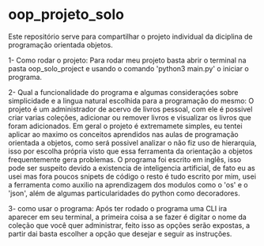 # oop_projeto_solo
Este repositório serve para compartilhar o projeto individual da diciplina de programação orientada objetos.

1- Como rodar o projeto:
Para rodar meu projeto basta abrir o terminal na pasta oop_solo_project e usando o comando 'python3 main.py' o iniciar o programa.

2- Qual a funcionalidade do programa e algumas consideraçóes sobre simplicidade e a lingua natural escolhida para a programação do mesmo:
O projeto é um administrador de acervo de livros pessoal, com ele é possivel criar varias coleções, adicionar ou remover livros e visualizar os livros que foram adicionados. Em geral o projeto é extremamete simples, eu tentei aplicar ao maximo os conceitos aprendidos nas aulas de programação orientada a objetos, como será possivel analizar o não fiz uso de hierarquia, isso por escolha própria visto que essa ferramenta da orientação a objetos frequentemente gera problemas. O programa foi escrito em inglês, isso pode ser suspeito devido a existencia de inteligencia artificial, de fato eu as usei mas fora poucos snipets de código o resto é tudo escrito por mim, usei a ferramenta como auxilio na aprendizagem dos modulos como o 'os' e o 'json', além de algumas particularidades do python como decoradores.

3- como usar o programa:
Após ter rodado o programa uma CLI ira aparecer em seu terminal, a primeira coisa a se fazer é digitar o nome da coleção que você quer administrar, feito isso as opções serão expostas, a partir dai basta escolher a opção que desejar e seguir as instruções.
